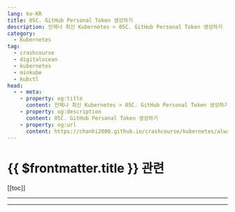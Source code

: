 ```yaml
---
lang: ko-KR
title: 05C. GitHub Personal Token 생성하기
description: 언제나 최신 Kubernetes > 05C. GitHub Personal Token 생성하기
category:
  - Kubernetes
tag:
  - crashcourse
  - digitalocean
  - kubernetes
  - minkube
  - kubctl
head:
  - - meta:
    - property: og:title
      content: 언제나 최신 Kubernetes > 05C. GitHub Personal Token 생성하기
    - property: og:description
      content: 05C. GitHub Personal Token 생성하기
    - property: og:url
      content: https://chanhi2000.github.io/crashcourse/kubernetes/always-up-to-date-kubernetes/05C.html
---
```


# {{ $frontmatter.title }} 관련

[[toc]]

---

---

<TagLinks />